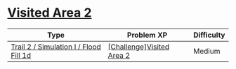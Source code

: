 # [Visited Area 2](https://www.codetree.ai/trails/complete/curated-cards/challenge-area-been-to-and-from2)

|Type|Problem XP|Difficulty|
|---|---|---|
|[Trail 2 / Simulation I / Flood Fill 1d](https://www.codetree.ai/trail-info/novice-mid/)|[[Challenge]Visited Area 2](https://www.codetree.ai/trails/complete/curated-cards/challenge-area-been-to-and-from2/)|Medium|

